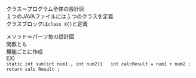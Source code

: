 クラス＝プログラム全体の設計図  
１つのJAVAファイルには１つのクラスを定義  
クラスブロックは`class X{}`と定義  
  
メソッド＝パーツ毎の設計図  
関数とも  
機能ごとに作成  
EX)  
`static int sum(int num1 , int num2){  
 int calcResult = num1 + num2 ;  
 return calc Result ; `  
